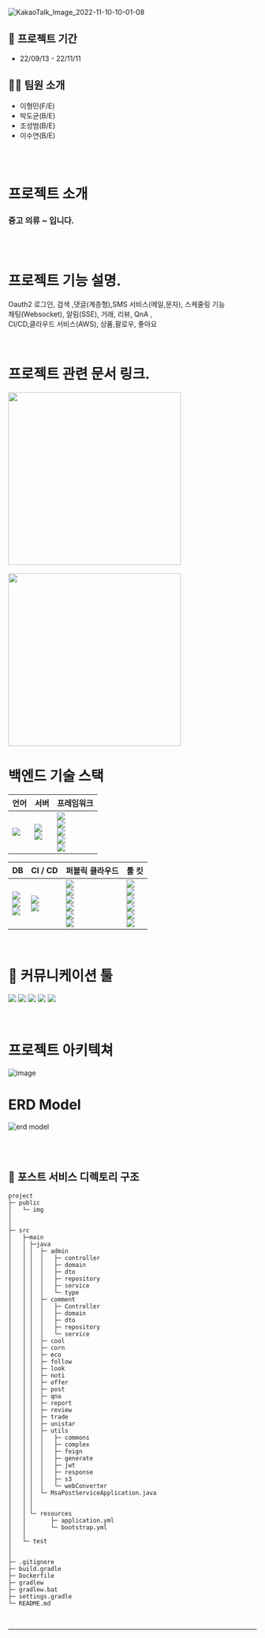 ![KakaoTalk_Image_2022-11-10-10-01-08](https://user-images.githubusercontent.com/49605999/200974679-00796214-2af2-407d-8af6-99ab8228144e.png)

## 📅 프로젝트 기간
- 22/09/13 - 22/11/11

## 🧑‍💻 팀원 소개

- 이형민(F/E) 
- 박도균(B/E) 
- 조성범(B/E)
- 이수연(B/E)

<br>
<br>

# 프로젝트 소개
### 중고 의류 ~ 입니다.

<br>
<br>

# 프로젝트 기능 설명.
Oauth2 로그인, 검색 ,댓글(계층형),SMS 서비스(메일,문자), 스케줄링  기능<br>
채팅(Websocket), 알림(SSE), 거래, 리뷰, QnA , <br>
CI/CD,클라우드 서비스(AWS), 상품,팔로우, 좋아요 <br>

<br>

# 프로젝트 관련 문서 링크.
<a href = "https://uniquone.notion.site/b81c22bc329a408d88844a16e88a65bc">
<img width=350 src="https://img.shields.io/badge/팀 회고 및 스프린트 회의 관리-232F3E?style=plastic&logo=Notion&logoColor=white"/>
</a>
<br>
<br>
<a href ="https://docs.google.com/spreadsheets/d/192Y9wq_OwiqjKVOcOlI8nNdEh6mbQreG9CJ-gdXUJho/edit?usp=sharing">
<img width=350 src="https://img.shields.io/badge/요구사항 정의서, WBS, API정의서-34A853?style=plastic&logo=Google Sheets&logoColor=white&link=https://docs.google.com/spreadsheets/d/192Y9wq_OwiqjKVOcOlI8nNdEh6mbQreG9CJ-gdXUJho/edit?usp=sharing"/> 
</a>

<br>

# 백엔드 기술 스택

|언어|서버|프레임워크|
|:---|:---|:---|
|<img src="https://img.shields.io/badge/11-007396?style=flate&label=JAVA&logo=java&logoColor=white">|<img src="https://img.shields.io/badge/Apache Tomcat 2.6.8-F8DC75?style=flat&logo=Apache Tomcat&logoColor=black"> <br> <img src="https://img.shields.io/badge/NGINX 1.22.1 -009639?style=flat&logo=NGINX&logoColor=white"> |<img src="https://img.shields.io/badge/Spring 5.3.2-6DB33F?style=flat&logo=Spring&logoColor=white"> <br> <img src="https://img.shields.io/badge/Spring Boot 2.6.8-6DB33F?style=flat&logo=Spring&logoColor=white"> <br> <img src="https://img.shields.io/badge/Spring Security 2.6.8-6DB33F?style=flat&logo=Spring Security&logoColor=white"> <br> <img src="https://img.shields.io/badge/Spring Cloud 3.1.4-6DB33F?style=flat&logo=Spring Cloud&logoColor=white"> <br> <img src="https://img.shields.io/badge/Hibernate 5.6.9 (JPA 2.6.8)-59666C?style=flat&logo=Hibernate&logoColor=white">

|DB|CI / CD|퍼블릭 클라우드|툴  킷|
|:---|:---|:---|:---|
|<img src="https://img.shields.io/badge/Mysql 8.0.28-4479A1?style=flat&logo=mysql&logoColor=white"/> <br> <img src="https://img.shields.io/badge/Redis 7.0.5-DC382D?style=flat&logo=Redis&logoColor=white"/> <br> <img src="https://img.shields.io/badge/MongoDB 6.0.2-47A248?style=flat&logo=MongoDB&logoColor=white">|<img src="https://img.shields.io/badge/Docker-2496ED?style=flat&logo=Docker&logoColor=white"/><br><img src="https://img.shields.io/badge/Jenkins-D24939?style=flat&logo=&logoColor=white"/>|<img src="https://img.shields.io/badge/Amazon AWS-232F3E?style=flat&logo=Amazon AWS&logoColor=white"/> <br> <img src="https://img.shields.io/badge/Amazon AWS Ec2-232F3E?style=flat&logo=Amazon AWS&logoColor=white"/> <br> <img src="https://img.shields.io/badge/Amazon AWS RDS-232F3E?style=flat&logo=Amazon AWS&logoColor=white"/> <br> <img src="https://img.shields.io/badge/Amazon AWS S3-232F3E?style=flat&logo=Amazon AWS&logoColor=white"/> <br> <img src="https://img.shields.io/badge/Amazon AWS ElasticCache-232F3E?style=flat&logo=Amazon AWS&logoColor=white"/> <br> <img src="https://img.shields.io/badge/Amazon AWS IAM-232F3E?style=flat&logo=Amazon AWS&logoColor=white"/>| <img src="https://img.shields.io/badge/IntelliJ IDEA-F05138?style=flat&logo=IntelliJ IDEA&logoColor=white"/> <br> <img src="https://img.shields.io/badge/Github-181717?style=flat&logo=github&logoColor=white"> <br> <img src="https://img.shields.io/badge/PostMan-green?style=flat&logo=Postman&logoColor=white"/> <br> <img src="https://img.shields.io/badge/MySQL Workbench-blue"/> <br> <img src="https://img.shields.io/badge/Terminus-4D4D4D?style=flat&logo=Terminus&logoColor=white"> <br> <img src="https://img.shields.io/badge/Medis-FD5F07?style=flat&logo=Medis&logoColor=white"> |
<br>

# 💭 커뮤니케이션 툴
<img src="https://img.shields.io/badge/Notion-232F3E?style=flat&logo=Notion&logoColor=white"/> 
<img src="https://img.shields.io/badge/Google Sheets-34A853?style=flat&logo=Google Sheets&logoColor=white"/>
<img src="https://img.shields.io/badge/GitHub-181717?style=flat&logo=GitHub&logoColor=white"/>
<img src="https://img.shields.io/badge/Zoom-2D8CFF?style=flat&logo=Zoom&logoColor=white"/>
<img src="https://img.shields.io/badge/Gather-8A3391?style=flat&logo=Gather&logoColor=white"/>

<br>
<br>
<br>

# 프로젝트 아키텍쳐 
![image](https://user-images.githubusercontent.com/49605999/200987556-f10c419c-dd2f-4ed7-9069-ef7a07140e24.png)
# ERD Model
![erd model](https://user-images.githubusercontent.com/49605999/200946980-c56e9432-2c68-4698-909e-792027409196.png)

<br>
<br>

## 📔 포스트 서비스 디렉토리 구조
```
project
├─ public
│   └─ img   
│   
│   
├─ src
│   ├─main
│   │ ├─java
│   │ │  ├─ admin
│   │ │  │   ├─ controller
│   │ │  │   ├─ domain
│   │ │  │   ├─ dto
│   │ │  │   ├─ repository
│   │ │  │   ├─ service
│   │ │  │   └─ type
│   │ │  ├─ comment
│   │ │  │   ├─ Controller
│   │ │  │   ├─ domain
│   │ │  │   ├─ dto
│   │ │  │   ├─ repository
│   │ │  │   └─ service
│   │ │  ├─ cool
│   │ │  ├─ corn
│   │ │  ├─ eco
│   │ │  ├─ follow
│   │ │  ├─ look
│   │ │  ├─ noti
│   │ │  ├─ offer
│   │ │  ├─ post
│   │ │  ├─ qna
│   │ │  ├─ report
│   │ │  ├─ review
│   │ │  ├─ trade
│   │ │  ├─ unistar
│   │ │  ├─ utils
│   │ │  │   ├─ commons
│   │ │  │   ├─ complex
│   │ │  │   ├─ feign
│   │ │  │   ├─ generate
│   │ │  │   ├─ jwt
│   │ │  │   ├─ response
│   │ │  │   ├─ s3
│   │ │  │   └─ webConverter
│   │ │  └─ MsaPostServiceApplication.java
│   │ │
│   │ │     
│   │ └─ resources
│   │       ├─ application.yml
│   │       └─ bootstrap.yml
│   │
│   └─ test
│   
│   
├─ .gitignore
├─ build.gradle
├─ Dockerfile
├─ gradlew
├─ gradlew.bat
├─ settings.gradle
└─ README.md
``` 


<br>
<hr>
<br>
